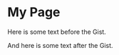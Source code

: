 # My Page

Here is some text before the Gist.

<!-- Paste the embed code here -->
<script src="https://gist.github.com/JunkaiWang-TheoPhy/c03cbc8f3fff352bebdf961fd2506337.js"></script>

And here is some text after the Gist.
